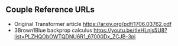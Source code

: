 ## Couple Reference URLs

- Original Transformer article https://arxiv.org/pdf/1706.03762.pdf
- 3Brown1Blue backprop calculus https://youtu.be/tIeHLnjs5U8?list=PLZHQObOWTQDNU6R1_67000Dx_ZCJB-3pi
